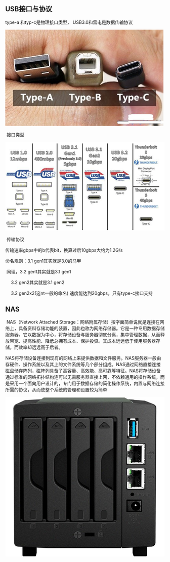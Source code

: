 ## USB接口与协议

type-a 和typ-c是物理接口类型， USB3.0和雷电是数据传输协议

![接口类型](./img/接口类型.jpg)

​                                                                   接口类型



![传输协议](./img/传输协议.png)

​																	 传输协议

传输速率gbps中的b代表bit，换算过后10gbps大约为1.2G/s

命名规则：3.1 gen1其实就是3.0的马甲

​		同理，3.2 gen1其实就是3.1 gen1

​			　3.2 gen2其实就是3.1 gen2

​			　3.2 gen2x2(这nt一般的命名) 速度能达到20gbps，只有type-c接口支持



## NAS

​		NAS（Network Attached Storage：网络附属存储）按字面简单说就是连接在网络上，具备资料存储功能的装置，因此也称为网络存储器。它是一种专用数据存储服务器。它以数据为中心，将存储设备与服务器彻底分离，集中管理数据，从而释放带宽、提高性能、降低总拥有成本、保护投资。其成本远远低于使用服务器存储，而效率却远远高于后者。

​		NAS将存储设备连接到现有的网络上来提供数据和文件服务。NAS服务器一般由存硬件、操作系统以及其上的文件系统等几个部分组成。NAS通过网络直接连接磁盘储存阵列，磁阵列具备了高容量、高效能、高可靠等特征。NAS将存储设备通过标准的网络拓扑结构连可以无需服务器直接上网，不依赖通用的操作系统，而是采用一个面向用户设计的，专门用于数据存储的简化操作系统，内置与网络连接所需的协议，从而使整个系统的管理和设置较为简单

![nas](img/nas.jpeg)